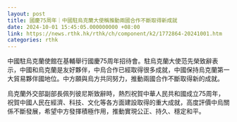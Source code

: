 ```yaml
---
layout: post
title: 國慶75周年｜中國駐烏克蘭大使稱推動兩國合作不斷取得新成就
date: 2024-10-01 15:45:05.000000000 +08:00
link: https://news.rthk.hk/rthk/ch/component/k2/1772864-20241001.htm
categories: rthk
---
```


中國駐烏克蘭使館在基輔舉行國慶75周年招待會。駐烏克蘭大使范先榮致辭表示，中國和烏克蘭是友好夥伴，中烏合作已經取得很多成就，中國保持烏克蘭第一大貿易夥伴國地位。中方願與烏方共同努力，推動兩國合作不斷取得新的成就。

烏克蘭外交部副部長佩列彼尼斯致辭時，熱烈祝賀中華人民共和國成立75周年，祝賀中國人民在經濟、科技、文化等各方面建設取得的重大成就，高度評價中烏關係不斷發展，希望中方發揮積極作用，推動實現公正、持久、穩定和平。
